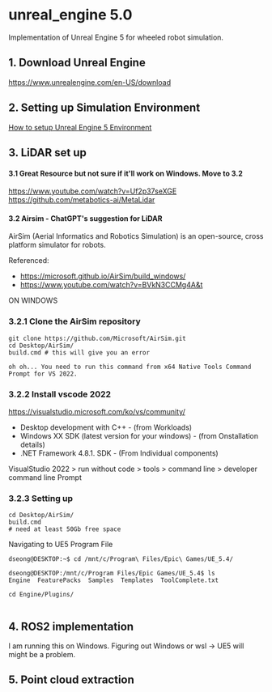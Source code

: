 # unreal_engine 5.0
Implementation of Unreal Engine 5 for wheeled robot simulation.

## 1. Download Unreal Engine
https://www.unrealengine.com/en-US/download

## 2. Setting up Simulation Environment
[How to setup Unreal Engine 5 Environment](UE5_setup.md)

## 3. LiDAR set up
#### 3.1 Great Resource but not sure if it'll work on Windows. Move to 3.2
https://www.youtube.com/watch?v=Uf2p37seXGE
https://github.com/metabotics-ai/MetaLidar
#### 3.2 Airsim - ChatGPT's suggestion for LiDAR
AirSim (Aerial Informatics and Robotics Simulation) is an open-source, cross platform simulator for robots.

Referenced: 
- https://microsoft.github.io/AirSim/build_windows/
- https://www.youtube.com/watch?v=BVkN3CCMg4A&t

ON WINDOWS <br>

### 3.2.1 Clone the AirSim repository

```
git clone https://github.com/Microsoft/AirSim.git
cd Desktop/AirSim/
build.cmd # this will give you an error

oh oh... You need to run this command from x64 Native Tools Command Prompt for VS 2022.
```

### 3.2.2 Install vscode 2022

https://visualstudio.microsoft.com/ko/vs/community/
- Desktop development with C++ - (from Workloads)
- Windows XX SDK (latest version for your windows) - (from Onstallation details)
- .NET Framework 4.8.1. SDK - (From Individual components) 

VisualStudio 2022 > run without code > tools > command line > developer command line Prompt

### 3.2.3 Setting up
```
cd Desktop/AirSim/
build.cmd
# need at least 50Gb free space
```






Navigating to UE5 Program File
```
dseong@DESKTOP:~$ cd /mnt/c/Program\ Files/Epic\ Games/UE_5.4/

dseong@DESKTOP:/mnt/c/Program Files/Epic Games/UE_5.4$ ls
Engine  FeaturePacks  Samples  Templates  ToolComplete.txt

cd Engine/Plugins/


```

## 4. ROS2 implementation
I am running this on Windows. Figuring out Windows or wsl -> UE5 will might be a problem.


## 5. Point cloud extraction